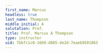 ```yaml
---
first_name: Marcus
headless: true
last_name: Thompson
middle_initial: A
salutation: Prof.
title: Prof. Marcus A Thompson
type: instructor
uid: 7bbfc1c0-1669-d885-de2d-7eaeb9501063
---
```

